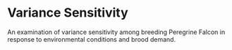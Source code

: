 # Variance Sensitivity

An examination of variance sensitivity among breeding Peregrine Falcon in response to environmental conditions and brood demand.
